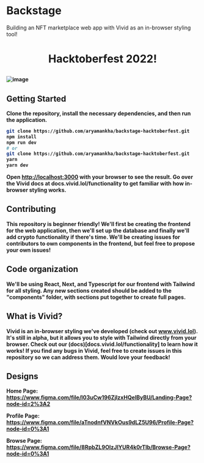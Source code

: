 # Backstage
Building an NFT marketplace web app with Vivid as an in-browser styling tool!
<h1>
  <p align="center" ><b>
   Hacktoberfest 2022!
    <br/>
</h1>


![image](https://user-images.githubusercontent.com/75615789/192692200-a4155b0d-bdc3-4a05-9747-ea7d2d6f665b.png)

## Getting Started

Clone the repository, install the necessary dependencies, and then run the application. 

```bash
git clone https://github.com/aryamankha/backstage-hacktoberfest.git
npm install
npm run dev
# or
git clone https://github.com/aryamankha/backstage-hacktoberfest.git
yarn
yarn dev
```

Open [http://localhost:3000](http://localhost:3000) with your browser to see the result. Go over the Vivid docs at docs.vivid.lol/functionality to get familiar with how in-browser styling works. 
    
## Contributing
This repository is beginner friendly! We'll first be creating the frontend for the web application, then we'll set up the database and finally we'll add crypto functionality if there's time. We'll be creating issues for contributors to own components in the frontend, but feel free to propose your own issues!
    
## Code organization
We'll be using React, Next, and Typescript for our frontend with Tailwind for all styling. Any new sections created should be added to the "components" folder, with sections put together to create full pages. 
    
## What is Vivid?
Vivid is an in-browser styling we've developed (check out www.vivid.lol). It's still in alpha, but it allows you to style with Tailwind directly from your browser. Check out our (docs)[docs.vivid.lol/functionality] to learn how it works! If you find any bugs in Vivid, feel free to create issues in this repository so we can address them. Would love your feedback!
    
## Designs
Home Page: https://www.figma.com/file/I03uCw196ZjlzxHQelByBU/Landing-Page?node-id=2%3A2
    
Profile Page: https://www.figma.com/file/aTnodnfVNVkOus9dLZ5U96/Profile-Page?node-id=0%3A1
    
Browse Page: https://www.figma.com/file/8RpbZL9OlzJIYUR4k0rTlb/Browse-Page?node-id=0%3A1
